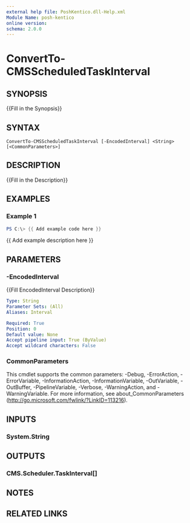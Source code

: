 ```yaml
---
external help file: PoshKentico.dll-Help.xml
Module Name: posh-kentico
online version:
schema: 2.0.0
---
```


# ConvertTo-CMSScheduledTaskInterval

## SYNOPSIS
{{Fill in the Synopsis}}

## SYNTAX

```
ConvertTo-CMSScheduledTaskInterval [-EncodedInterval] <String> [<CommonParameters>]
```

## DESCRIPTION
{{Fill in the Description}}

## EXAMPLES

### Example 1
```powershell
PS C:\> {{ Add example code here }}
```

{{ Add example description here }}

## PARAMETERS

### -EncodedInterval
{{Fill EncodedInterval Description}}

```yaml
Type: String
Parameter Sets: (All)
Aliases: Interval

Required: True
Position: 0
Default value: None
Accept pipeline input: True (ByValue)
Accept wildcard characters: False
```

### CommonParameters
This cmdlet supports the common parameters: -Debug, -ErrorAction, -ErrorVariable, -InformationAction, -InformationVariable, -OutVariable, -OutBuffer, -PipelineVariable, -Verbose, -WarningAction, and -WarningVariable.
For more information, see about_CommonParameters (http://go.microsoft.com/fwlink/?LinkID=113216).

## INPUTS

### System.String

## OUTPUTS

### CMS.Scheduler.TaskInterval[]

## NOTES

## RELATED LINKS
